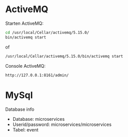 # ActiveMQ
Starten ActiveMQ:

~~~sh
cd /usr/local/Cellar/activemq/5.15.0/
bin/activemq start
~~~
of   

~~~sh
/usr/local/Cellar/activemq/5.15.0/bin/activemq start
~~~

Console ActiveMQ:

~~~http
http://127.0.0.1:8161/admin/
~~~

# MySql

Database info

* Database: microservices
* Userid/password: microservices/microservices
* Tabel: event
